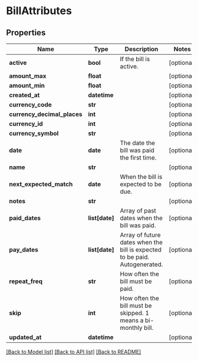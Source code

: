 # BillAttributes

## Properties
Name | Type | Description | Notes
------------ | ------------- | ------------- | -------------
**active** | **bool** | If the bill is active. | [optional] 
**amount_max** | **float** |  | [optional] 
**amount_min** | **float** |  | [optional] 
**created_at** | **datetime** |  | [optional] 
**currency_code** | **str** |  | [optional] 
**currency_decimal_places** | **int** |  | [optional] 
**currency_id** | **int** |  | [optional] 
**currency_symbol** | **str** |  | [optional] 
**date** | **date** | The date the bill was paid the first time. | [optional] 
**name** | **str** |  | [optional] 
**next_expected_match** | **date** | When the bill is expected to be due. | [optional] 
**notes** | **str** |  | [optional] 
**paid_dates** | **list[date]** | Array of past dates when the bill was paid. | [optional] 
**pay_dates** | **list[date]** | Array of future dates when the bill is expected to be paid. Autogenerated. | [optional] 
**repeat_freq** | **str** | How often the bill must be paid. | [optional] 
**skip** | **int** | How often the bill must be skipped. 1 means a bi-monthly bill. | [optional] 
**updated_at** | **datetime** |  | [optional] 

[[Back to Model list]](../README.md#documentation-for-models) [[Back to API list]](../README.md#documentation-for-api-endpoints) [[Back to README]](../README.md)


